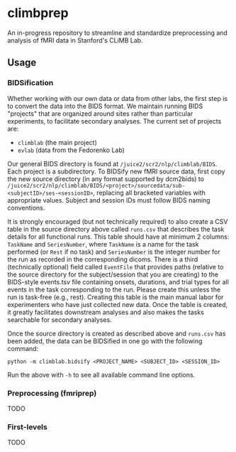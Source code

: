 # climbprep

An in-progress repository to streamline and standardize preprocessing and analysis
of fMRI data in Stanford's CLiMB Lab.

## Usage

### BIDSification

Whether working with our own data or data from other labs, the first step is
to convert the data into the BIDS format. We maintain running BIDS "projects"
that are organized around sites rather than particular experiments, to
facilitate secondary analyses. The current set of projects are:

- `climblab` (the main project)
- `evlab` (data from the Fedorenko Lab)

Our general BIDS directory is found at `/juice2/scr2/nlp/climblab/BIDS`.
Each project is a subdirectory. To BIDSify new fMRI source data,
first copy the new source directory (in any format supported by dcm2bids)
to `/juice2/scr2/nlp/climblab/BIDS/<project>/sourcedata/sub-<subjectID>/ses-<sessionID>`,
replacing all bracketed variables with appropriate values. Subject and session
IDs must follow BIDS naming conventions.

It is strongly encouraged (but not technically required) to also create
a CSV table in the source directory above called `runs.csv` that describes
the task details for all functional runs. This table should have at minimum
2 columns: `TaskName` and `SeriesNumber`, where `TaskName` is a name for the
task performed (or `Rest` if no task) and `SeriesNumber` is the integer
number for the run as recorded in the corresponding dicoms. There is a third
(technically optional) field called `EventFile` that provides paths
(relative to the source directory for the subject/session that you are
creating) to the BIDS-style events.tsv file containing onsets, durations,
and trial types for all events in the task corresponding to the run.
Please create this unless the run is task-free (e.g., rest).
Creating this table is the main manual labor for experimenters who have
just collected new data. Once the table is created, it greatly facilitates
downstream analyses and also makes the tasks searchable for secondary
analyses.

Once the source directory is created as described above and `runs.csv`
has been added, the data can be BIDSified in one go with the following
command:

    python -m climblab.bidsify <PROJECT_NAME> <SUBJECT_ID> <SESSION_ID>

Run the above with `-h` to see all available command line options.

### Preprocessing (fmriprep)

TODO

### First-levels

TODO

